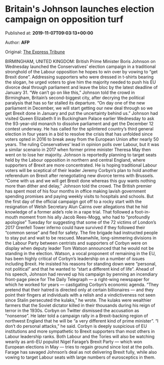 
# Britain's Johnson launches election campaign on opposition turf

Published at: **2019-11-07T09:03:13+00:00**

Author: **AFP**

Original: [The Express Tribune](https://tribune.com.pk/story/2095372/3-britains-johnson-launches-election-campaign-opposition-turf/)

BIRMINGHAM, UNITED KINGDOM: British Prime Minister Boris Johnson on Wednesday launched the Conservatives’ election campaign in a traditional stronghold of the Labour opposition he hopes to win over by vowing to “get Brexit done”.
Addressing supporters who were dressed in t-shirts bearing the slogan, he urged voters to give him the majority needed to push his EU divorce deal through parliament and leave the bloc by the latest deadline of January 31.
“We can’t go on like this,” Johnson told the crowd in Birmingham, Britain’s second-biggest city, after decrying the political paralysis that has so far stalled its departure.
“On day one of the new parliament in December, we will start getting our new deal through so we get Brexit done in January and put the uncertainty behind us.”
Johnson had visited Queen Elizabeth II in Buckingham Palace earlier Wednesday to ask the 93-year-old monarch to dissolve parliament and get the December 12 contest underway.
He has called for the splintered country’s third general election in four years in a bid to resolve the crisis that has unfolded since voters opted in 2016 to break away from the European Union after nearly 50 years.
The ruling Conservatives’ lead in opinion polls over Labour, but it was a similar scenario in 2017 when former prime minister Theresa May then went on to lose her majority.
Johnson is reportedly planning to target seats held by the Labour opposition in northern and central England, where supporters of Brexit are more concentrated.
He is hoping traditional Labour voters will be sceptical of their leader Jeremy Corbyn’s plan to hold another referendum on Brexit after renegotiating new divorce terms with Brussels.
“Come with us and we will get Brexit done whereas this guy wants nothing more than dither and delay,” Johnson told the crowd.
The British premier has spent most of his four months in office making lavish government spending promises and paying weekly visits to hospitals and schools.
But the first day of the official campaign got off to a rocky start with the resignation of Welsh Secretary Alun Cairns over allegations that he hid knowledge of a former aide’s role in a rape trial.
That followed a foot-in-mouth moment from his ally Jacob Rees-Mogg, who had to “profoundly apologise” Tuesday for suggesting that some of the 72 victims of London’s 2017 Grenfell Tower inferno could have survived if they followed their “common sense” and fled for safety.
The fire brigade had instructed people to stay put and wait to be rescued.
Meanwhile, long-simmering divisions in the Labour Party between centrists and supporters of Corbyn were on display when deputy leader Tom Watson announced that he would not be standing in the election.
Watson, a vocal proponent of remaining in the EU, has been highly critical of Corbyn’s leadership on a number of issues including Brexit.
He insisted his reasons for standing down were “personal, not political” and that he wanted to “start a different kind of life”.
Ahead of his speech, Johnson had revved up his campaign by penning an incendiary front-page piece for The Daily Telegraph — a right-wing newspaper for which he worked for years — castigating Corbyn’s economic agenda.
“They pretend that their hatred is directed only at certain billionaires — and they point their fingers at individuals with a relish and a vindictiveness not seen since Stalin persecuted the kulaks,” he wrote.
The kulaks were wealthier farmers that the Soviet dictator killed in their thousands during his reign of terror in the 1930s.
Corbyn on Twitter dismissed the accusation as “nonsense”.
He later told a campaign rally in a Brexit-backing region of northwest England that he will be “a very different kind of prime minister”.
“I don’t do personal attacks,” he said.
Corbyn is deeply suspicious of EU institutions and more sympathetic to Brexit supporters than most others in Labour leadership ranks.
Both Labour and the Tories will also be watching wearily as anti-EU populist Nigel Farage’s Brexit Party — which won European elections in May — tries to regain ground since lost at the polls.
Farage has savaged Johnson’s deal as not delivering Brexit fully, while also vowing to target Labour seats with large numbers of eurosceptics in them.
